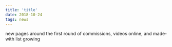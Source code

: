```yaml
---
title: 'title'
date: 2018-10-24
tags: news
---
```


new pages around the first round of commissions, videos online, and made-with list growing

